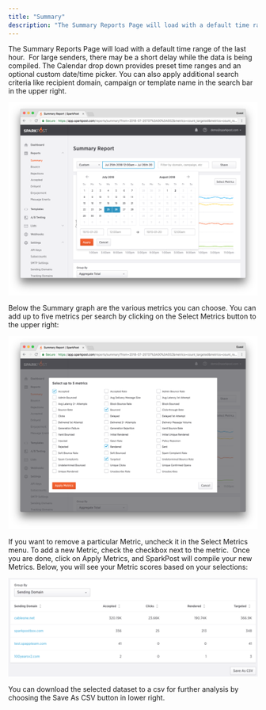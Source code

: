 ```yaml
---
title: "Summary"
description: "The Summary Reports Page will load with a default time range of the last hour. For large senders there may be a short delay while the data is being compiled. The Calendar drop down provides preset time ranges and an optional custom date time picker You..."
---
```


The Summary Reports Page will load with a default time range of the last hour.  For large senders, there may be a short delay while the data is being compiled. The Calendar drop down provides preset time ranges and an optional custom date/time picker. You can also apply additional search criteria like recipient domain, campaign or template name in the search bar in the upper right.

![](media/summary/calendar.png)

Below the Summary graph are the various metrics you can choose. You can add up to five metrics per search by clicking on the Select Metrics button to the upper right:

![](media/summary/metrics.png)

If you want to remove a particular Metric, uncheck it in the Select Metrics menu. To add a new Metric, check the checkbox next to the metric.  Once you are done, click on Apply Metrics, and SparkPost will compile your new Metrics. Below, you will see your Metric scores based on your selections:

![](media/summary/metrics2_original.png)

You can download the selected dataset to a csv for further analysis by choosing the Save As CSV button in lower right.
